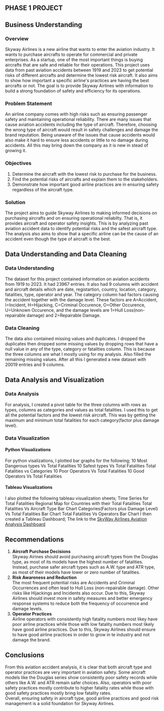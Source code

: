 ## **PHASE 1 PROJECT**
## **Business Understanding**
### **Overview**
Skyway Airlines is a new airline that wants to enter the aviation industry. It wants to purchase aircrafts to operate for commercial and private enterprises. As a startup, one of the most important things is buying aircrafts that are safe and reliable for their operations. This project uses data from past aviation accidents between 1919 and 2023 to get potential risks of different aircrafts and determine the lowest risk aircraft. It also aims to show how important a specific airline's practices are having the best aircrafts or not. The goal is to provide Skyway Airlines with information to build a strong foundation of safety and efficiency for its operations.

### **Problem Statement**
An airline company comes with high risks such as ensuring passenger safety and maintaining operational reliability. There are many issues that cause aviation accidents including the type of aircraft. Therefore, choosing the wrong type of aircraft would result in safety challenges and damage the brand reputation. Being unaware of the issues that cause accidents would also make it hard to ensure less accidents or little to no damage during accidents. All this may bring down the company as it is new in stead of growing it.

### **Objectives**
1. Determine the aircraft with the lowest risk to purchase for the business.
2. Find the potential risks of aircrafts and explain them to the stakeholders.
3. Demonstrate how important good airline practices are in ensuring safety regardless of the aircraft type.

### **Solution**
The project aims to guide Skyway Airlines to making informed decisions on purchasing aircrafts and on ensuring operational reliabilty. That is, it provides aircraft and operator safety insights. This is by analyzing past aviation accident data to identify potential risks and the safest aircraft type. The analysis also aims to show that a specific airline can be the cause of an accident even though the type of aircraft is the best.

## **Data Understanding and Data Cleaning**
### **Data Understanding**
The dataset for this project contained information on aviation accidents from 1919 to 2023. It had 23967 entries. It also had 9 columns with accident and aircraft details which are date, registartion, country, location, category, fatalities, type, operator and year. The category column had factors causing the accident together with the damage level. These factors are A=Accident, I=Incident, H=Hijacking, C=Criminal Occurence, O=Other Occurence, U=Unknown Occurence, and the damage levels are 1=Hull Loss(non-repairable damage) and 2=Repairable Damage.

### **Data Cleaning**
The data also contained missing values and duplicates. I dropped the duplicates then dropped some missing values by dropping rows that have a null value in any of the type, category or fatalities column. This is because the three columns are what I mostly using for my analysis. Also filled the remaining missing values. After all this I generated a new dataset with 20019 entries and 9 columns.

## **Data Analysis and Visualization**
### **Data Analysis**
For analysis, I created a pivot table for the three columns with rows as types, columns as categories and values as total fatalities. I used this to get all the potential factors and the lowest risk aircraft. This was by getting the maximum and minimum total fatalities for each category(factor plus damage level).

### **Data Visualization**
#### **Python Visualizations**
For python visalizations, I plotted bar graphs for the following;
10 Most Dangerous types Vs Total Fatalities 
10 Safest types Vs Total Fatalities
Total Fatalities vs Categories
10 Poor Operators Vs Total Fatalities
10 Good Operators Vs Total Fatalities

#### **Tableau Visualizations**
I also plotted the following tableau visualization sheets;
Time Series for Total Fatalities
Regional Map for Countries with their Total Fatalities
Total Fatalities Vs Aircraft Type Bar Chart
Categories(Factors plus Damage Level) Vs Total Fatalities Bar Chart
Total Fatalities Vs Operators Bar Chart
I then created a Tableau Dashboard;
The link to the [SkyWay Airlines Aviation Analysis Dashboard](https://public.tableau.com/authoring/Phase1Project_17593596944020/SkywayAirlineAviationAnalysisDashboard/Skyway%20Airlines%20Aviation%20Analysis%20Dashboard#1)

## **Recommendations**
1. **Aircraft Purchase Decisions**  
Skyway Airines should avoid purchasing aircraft types from the Douglas type, as most of its models have the highest number of fatalities. Instead, purchase safer aircraft types such as A.W. type and ATR type, as most of their models have lower or zero number of fatalities.
2. **Risk Awareness and Reduction**  
The most frequent potential risks are Accidents and Criminal Occurrences and often lead to Hull Loss (non-repairable damage). Other risks like Hijackings and Incidents also occur. Due to this, Skyway Airlines should invest more in safety measures and better emergency response systems to reduce both the frequency of occurrence and damage levels.
3. **Operator Practices**  
Airline operators with consistently high fatality numbers most likey have poor airline practices while those with low fatality numbers most likely have good airline practices. Due to this, Skyway Airlines should ensure to have good airline practices in order to grow in te industry and not damage the brand.

## **Conclusions**
From this aviation accident analysis, it is clear that both aircraft type and operator practices are very important in aviation safety. Some aircraft models like the Douglas series show consistently poor safety records while others like A.W. and ATR remain safer choices. Also, operators with poor safety practices mostly contribute to higher fatality rates while those with good safety practices mostly bring low fatality rates.  
Overall, ensuring safety in aircraft type, good airline practices and good risk management is a solid foundation for Skyway Airlines.
